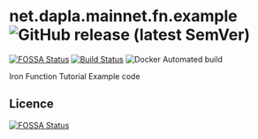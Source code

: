 # net.dapla.mainnet.fn.example ![GitHub release (latest SemVer)](https://img.shields.io/github/v/release/denzuko/net.dapla.mainnet.fn.example?sort=semver)
[![FOSSA Status](https://app.fossa.com/api/projects/git%2Bgithub.com%2Fdenzuko%2Fnet.dapla.mainnet.fn.example.svg?type=shield)](https://app.fossa.com/projects/git%2Bgithub.com%2Fdenzuko%2Fnet.dapla.mainnet.fn.example?ref=badge_shield) [![Build Status](https://travis-ci.org/denzuko/net.dapla.mainnet.fn.example.svg?branch=master)](https://travis-ci.org/denzuko/net.dapla.mainnet.fn.example) ![Docker Automated build](https://img.shields.io/docker/build/denzuko/net.dapla.mainnet.fn.example)

Iron Function Tutorial Example code

## Licence
[![FOSSA Status](https://app.fossa.com/api/projects/git%2Bgithub.com%2Fdenzuko%2Fnet.dapla.mainnet.fn.example.svg?type=large)](https://app.fossa.com/projects/git%2Bgithub.com%2Fdenzuko%2Fnet.dapla.mainnet.fn.example?ref=badge_large)
